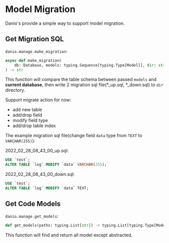# Model Migration

Danio's provide a simple way to support model migration.

## Get Migration SQL

`danio.manage.make_migration`:
```python
async def make_migration(
    db: Database, models: typing.Sequence[typing.Type[Model]], dir: str
) -> str
```

This function will compare the table schema between passed `models` and **current database**, then write 2 migration sql file(*_up.sql, *_down.sql) to `dir` directory.

Support migrate action for now:

* add new table
* add/drop field
* modify field type
* add/drop table index

The example migration sql file(change field `data` type from `TEXT` to `VARCHAR(255)`):

2022_02_28_08_43_00_up.sql:
```sql
USE `test`;
ALTER TABLE `log` MODIFY `data` VARCHAR(255);
```

2022_02_28_08_43_00_down.sql:
```sql
USE `test`;
ALTER TABLE `log` MODIFY `data` TEXT;
```

## Get Code Models

`danio.manage.get_models`:
```python
def get_models(paths: typing.List[str]) -> typing.List[typing.Type[Model]]
```

This function will find and return all model except abstracted.
